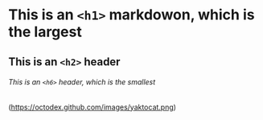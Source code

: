 # This is an `<h1>` markdowon, which is the largest

## This is an `<h2>` header

###### This is an `<h6>` header, which is the smallest
(https://octodex.github.com/images/yaktocat.png)
